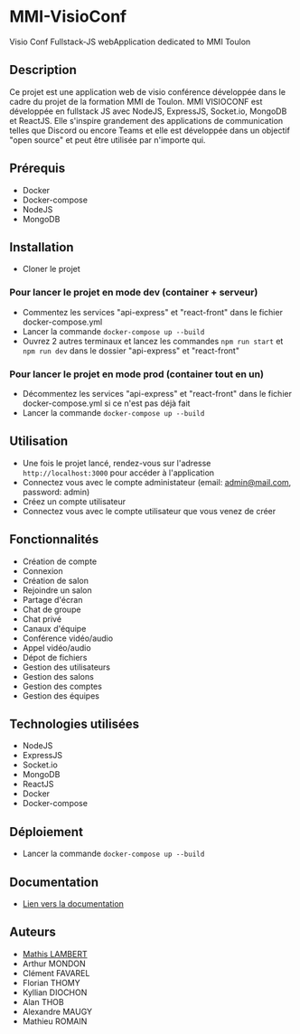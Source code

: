 # MMI-VisioConf
Visio Conf Fullstack-JS webApplication dedicated to MMI Toulon

## Description
Ce projet est une application web de visio conférence développée dans le cadre du projet de la formation MMI de Toulon.
MMI VISIOCONF est développée en fullstack JS avec NodeJS, ExpressJS, Socket.io, MongoDB et ReactJS.
Elle s'inspire grandement des applications de communication telles que Discord ou encore Teams et elle est développée dans un objectif "open source" et peut être utilisée par n'importe qui.

## Prérequis
- Docker
- Docker-compose
- NodeJS
- MongoDB

## Installation
- Cloner le projet

### Pour lancer le projet en mode dev (container + serveur)
- Commentez les services "api-express" et "react-front" dans le fichier docker-compose.yml
- Lancer la commande `docker-compose up --build`
- Ouvrez 2 autres terminaux et lancez les commandes `npm run start` et `npm run dev` dans le dossier "api-express" et "react-front"

### Pour lancer le projet en mode prod (container tout en un)
- Décommentez les services "api-express" et "react-front" dans le fichier docker-compose.yml si ce n'est pas déjà fait
- Lancer la commande `docker-compose up --build`

## Utilisation
- Une fois le projet lancé, rendez-vous sur l'adresse `http://localhost:3000` pour accéder à l'application
- Connectez vous avec le compte administateur (email: admin@mail.com, password: admin)
- Créez un compte utilisateur
- Connectez vous avec le compte utilisateur que vous venez de créer

## Fonctionnalités
- Création de compte
- Connexion
- Création de salon
- Rejoindre un salon
- Partage d'écran
- Chat de groupe
- Chat privé
- Canaux d'équipe
- Conférence vidéo/audio
- Appel vidéo/audio
- Dépot de fichiers
- Gestion des utilisateurs
- Gestion des salons
- Gestion des comptes
- Gestion des équipes

## Technologies utilisées
- NodeJS
- ExpressJS
- Socket.io
- MongoDB
- ReactJS
- Docker
- Docker-compose

## Déploiement
- Lancer la commande `docker-compose up --build`

## Documentation
- [Lien vers la documentation](https://mathis-organization.gitbook.io/mmi-visioconf/)


## Auteurs
- [Mathis LAMBERT](https://mathislambert.fr)
- Arthur MONDON
- Clément FAVAREL
- Florian THOMY
- Kyllian DIOCHON
- Alan THOB
- Alexandre MAUGY
- Mathieu ROMAIN
